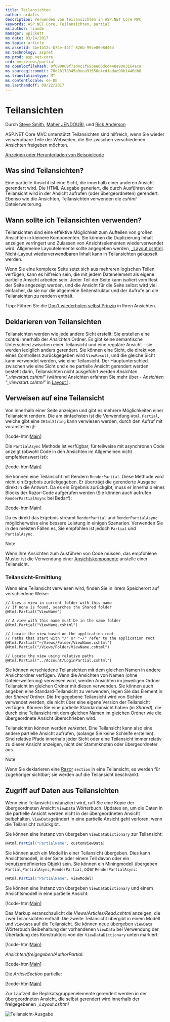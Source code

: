```yaml
---
title: Teilansichten
author: ardalis
description: Verwenden von Teilansichten in ASP.NET Core MVC
keywords: ASP.NET Core, Teilansichten, partial
ms.author: riande
manager: wpickett
ms.date: 03/14/2017
ms.topic: article
ms.assetid: 4be1b12c-b74e-44ff-826b-99ce86e8d464
ms.technology: aspnet
ms.prod: asp.net-core
uid: mvc/views/partial
ms.openlocfilehash: 8f890009f71d4c1f693ee06dcd448e9803164aca
ms.sourcegitcommit: 78d28178345a0eea91556e4cd1adad98b1446db8
ms.translationtype: MT
ms.contentlocale: de-DE
ms.lasthandoff: 09/22/2017
---
```

# <a name="partial-views"></a>Teilansichten

Durch [Steve Smith](https://ardalis.com/), [Maher JENDOUBI](https://twitter.com/maherjend), und [Rick Anderson](https://twitter.com/RickAndMSFT)

ASP.NET Core MVC unterstützt Teilansichten sind hilfreich, wenn Sie wieder verwendbare Teile der Webseiten, die Sie zwischen verschiedenen Ansichten freigeben möchten.

[Anzeigen oder Herunterladen von Beispielcode](https://github.com/aspnet/Docs/tree/master/aspnetcore/mvc/views/partial/sample)

## <a name="what-are-partial-views"></a>Was sind Teilansichten?

Eine partielle Ansicht ist eine Sicht, die innerhalb einer anderen Ansicht gerendert wird. Die HTML-Ausgabe generiert, die durch Ausführen der Teilansicht wird in der Ansicht aufrufen (oder übergeordneten) gerendert. Ebenso wie die Ansichten, Teilansichten verwenden die *cshtml* Dateierweiterung.

## <a name="when-should-i-use-partial-views"></a>Wann sollte ich Teilansichten verwenden?

Teilansichten sind eine effektive Möglichkeit zum Aufteilen von großen Ansichten in kleinere Komponenten. Sie können die Duplizierung Inhalt anzeigen verringert und Zulassen von Ansichtselementen wiederverwendet wird. Allgemeine Layoutelemente sollte angegeben werden, [_Layout.cshtml](layout.md). Nicht-Layout wiederverwendbaren Inhalt kann in Teilansichten gekapselt werden.

Wenn Sie eine komplexe Seite setzt sich aus mehreren logischen Teilen verfügen, kann es hilfreich sein, die mit jedem Datenelement als eigene partielle Ansicht arbeiten sein. Jeder Teil der Seite kann isoliert vom Rest der Seite angezeigt werden, und die Ansicht für die Seite selbst wird viel einfacher, da sie nur die allgemeine Seitenstruktur und der Aufrufe an die Teilansichten zu rendern enthält.

Tipp: Führen Sie die [Don't wiederholen selbst Prinzip](http://deviq.com/don-t-repeat-yourself/) in Ihren Ansichten.

## <a name="declaring-partial-views"></a>Deklarieren von Teilansichten

Teilansichten werden wie jede andere Sicht erstellt: Sie erstellen eine *cshtml* innerhalb der *Ansichten* Ordner. Es gibt keine semantische Unterschied zwischen einer Teilansicht und eine reguläre Ansicht - sie werden lediglich anders gerendert. Sie können eine Sicht, die direkt von eines Controllers zurückgegeben wird `ViewResult`, und die gleiche Sicht kann verwendet werden, wie eine Teilansicht. Der Hauptunterschied zwischen wie eine Sicht und eine partielle Ansicht gerendert werden besteht darin, Teilansichten nicht ausgeführt werden *Ansichten "_viewstart.cshtml"* (während Ansichten erfahren Sie mehr über - *Ansichten "_viewstart.cshtml"* in [Layout ](layout.md)).

## <a name="referencing-a-partial-view"></a>Verweisen auf eine Teilansicht

Von innerhalb einer Seite anzeigen und gibt es mehrere Möglichkeiten einer Teilansicht rendern. Die am einfachsten ist die Verwendung `Html.Partial`, welche gibt eine `IHtmlString` kann verwiesen werden, durch den Aufruf mit voranstellen `@`:

[!code-html[Main](partial/sample/src/PartialViewsSample/Views/Home/About.cshtml?range=9)]

Die `PartialAsync` Methode ist verfügbar, für teilweise mit asynchronen Code anzeigt (obwohl Code in den Ansichten im Allgemeinen nicht empfehlenswert ist):

[!code-html[Main](partial/sample/src/PartialViewsSample/Views/Home/About.cshtml?range=8)]

Sie können eine Teilansicht mit Rendern `RenderPartial`. Diese Methode wird nicht ein Ergebnis zurückgegeben. Er überträgt die gerenderte Ausgabe direkt in die Antwort. Da es ein Ergebnis zurückgibt, muss er innerhalb eines Blocks der Razor-Code aufgerufen werden (Sie können auch aufrufen `RenderPartialAsync` bei Bedarf):

[!code-html[Main](partial/sample/src/PartialViewsSample/Views/Home/About.cshtml?range=10-12)]

Da es direkt das Ergebnis streamt `RenderPartial` und `RenderPartialAsync` möglicherweise eine bessere Leistung in einigen Szenarien. Verwenden Sie in den meisten Fällen es, Sie empfohlen ist jedoch `Partial` und `PartialAsync`.

> [!NOTE]
> Wenn Ihre Ansichten zum Ausführen von Code müssen, das empfohlene Muster ist die Verwendung einer [Ansichtskomponente](view-components.md) anstelle einer Teilansicht.

### <a name="partial-view-discovery"></a>Teilansicht-Ermittlung

Wenn eine Teilansicht verwiesen wird, finden Sie in ihrem Speicherort auf verschiedene Weise:

```text
// Uses a view in current folder with this name
// If none is found, searches the Shared folder
@Html.Partial("ViewName")

// A view with this name must be in the same folder
@Html.Partial("ViewName.cshtml")

// Locate the view based on the application root
// Paths that start with "/" or "~/" refer to the application root
@Html.Partial("~/Views/Folder/ViewName.cshtml")
@Html.Partial("/Views/Folder/ViewName.cshtml")

// Locate the view using relative paths
@Html.Partial("../Account/LoginPartial.cshtml")
```

Sie können verschiedene Teilansichten mit dem gleichen Namen in andere Ansichtordner verfügen. Wenn die Ansichten von Namen (ohne Dateierweiterung) verwiesen wird, werden Ansichten im jeweiligen Ordner Teilansicht im gleichen Ordner mit diesen verwenden. Sie können auch angeben eine Standard-Teilansicht zu verwenden, legen Sie das Element in der *Shared* Ordner. Die freigegebene Teilansicht wird von Sichten verwendet werden, die nicht über eine eigene Version der Teilansicht verfügen. Können Sie eine partielle Standardansicht haben (in *Shared*), die durch eine Teilansicht mit dem gleichen Namen im gleichen Ordner wie die übergeordnete Ansicht überschrieben wird.

Teilansichten können werden *verkettet*. Eine Teilansicht kann also eine andere partielle Ansicht aufrufen, (solange Sie keine Schleife erstellen). Sind relative Pfade innerhalb jeder Sicht oder eine Teilansicht immer relativ zu dieser Ansicht anzeigen, nicht der Stammknoten oder übergeordneter aus.

> [!NOTE]
> Wenn Sie deklarieren eine [Razor](razor.md) `section` in eine Teilansicht, es werden für zugehöriger sichtbar; sie werden auf die Teilansicht beschränkt.

## <a name="accessing-data-from-partial-views"></a>Zugriff auf Daten aus Teilansichten

Wenn eine Teilansicht instanziiert wird, ruft Sie eine Kopie der übergeordneten Ansicht `ViewData` Wörterbuch. Updates an, um die Daten in die partielle Ansicht werden nicht in der übergeordneten Ansicht beibehalten. `ViewData`geändert in eine partielle Ansicht geht verloren, wenn die Teilansicht zurückgibt.

Sie können eine Instanz von übergeben `ViewDataDictionary` zur Teilansicht:

```csharp
@Html.Partial("PartialName", customViewData)
   ```

Sie können auch ein Modell in einer Teilansicht übergeben. Dies kann Ansichtsmodell, in der Seite oder einem Teil davon oder ein benutzerdefiniertes Objekt sein. Sie können ein Miningmodell übergeben `Partial`,`PartialAsync`, `RenderPartial`, oder `RenderPartialAsync`:

```csharp
@Html.Partial("PartialName", viewModel)
   ```

Sie können eine Instanz von übergeben `ViewDataDictionary` und einem Ansichtsmodell in eine partielle Ansicht:

[!code-html[Main](partial/sample/src/PartialViewsSample/Views/Articles/Read.cshtml?range=15-16)]

Das Markup veranschaulicht die *Views/Articles/Read.cshtml* anzeigen, die zwei Teilansichten enthält. Die zweite Teilansicht übergibt in einem Modell und `ViewData` auf die Teilansicht. Sie können neue übergeben `ViewData` Wörterbuch Beibehaltung der vorhandenen `ViewData` bei Verwendung der Überladung des Konstruktors von der `ViewDataDictionary` unten markiert:

[!code-html[Main](partial/sample/src/PartialViewsSample/Views/Articles/Read.cshtml)]

*Ansichten/freigegeben/AuthorPartial*:

[!code-html[Main](partial/sample/src/PartialViewsSample/Views/Shared/AuthorPartial.cshtml)]

Die *ArticleSection* partielle:

[!code-html[Main](partial/sample/src/PartialViewsSample/Views/Articles/ArticleSection.cshtml)]

Zur Laufzeit die Replikatsgruppenelemente gerendert werden in der übergeordneten Ansicht, die selbst gerendert wird innerhalb der freigegebenen *_Layout.cshtml*

![Teilansicht-Ausgabe](partial/_static/output.png)
